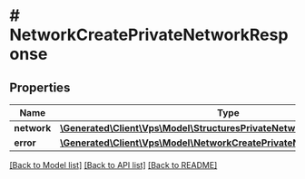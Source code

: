 # # NetworkCreatePrivateNetworkResponse

## Properties

Name | Type | Description | Notes
------------ | ------------- | ------------- | -------------
**network** | [**\Generated\Client\Vps\Model\StructuresPrivateNetwork**](StructuresPrivateNetwork.md) |  | [optional]
**error** | [**\Generated\Client\Vps\Model\NetworkCreatePrivateNetworkResponseError**](NetworkCreatePrivateNetworkResponseError.md) |  | [optional]

[[Back to Model list]](../../README.md#models) [[Back to API list]](../../README.md#endpoints) [[Back to README]](../../README.md)
